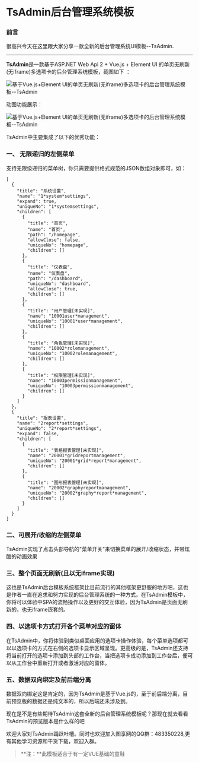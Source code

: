 # TsAdmin后台管理系统模板

### 前言

很高兴今天在这里跟大家分享一款全新的后台管理系统UI模板--TsAdmin.

* * *

**TsAdmin**是一款基于ASP.NET Web Api 2 + Vue.js + Element UI 的单页无刷新(无iframe)多选项卡的后台管理系统模板，截图如下 ：

![基于Vue.js+Element UI的单页无刷新(无iframe)多选项卡的后台管理系统模板--TsAdmin](https://statics.codedefault.com/uploads/2017/03/tsadmin-vue-element-ui-demo.png)

动图功能展示：

![基于Vue.js+Element UI的单页无刷新(无iframe)多选项卡的后台管理系统模板--TsAdmin](https://statics.codedefault.com/uploads/2018/01/tmp/vuejs-element-ui-single-page-application-spa-web-desktop-appliction-admin-template-demo-preview-001.gif)

TsAdmin中主要集成了以下的优秀功能：

### 一、 无限递归的左侧菜单


支持无限级递归的菜单树，你只需要提供格式规范的JSON数组对象即可，如：

```
[
  {
    "title": "系统设置",
    "name": "1*system*settings",
    "expand": true,
    "uniqueNo": "1*systemsettings",
    "children": [
      {
        "title": "首页",
        "name": "首页",
        "path": "/homepage",
        "allowClose": false,
        "uniqueNo": "homepage",
        "children": []
      },
      {
        "title": "仪表盘",
        "name": "仪表盘",
        "path": "/dashboard",
        "uniqueNo": "dashboard",
        "allowClose": true,
        "children": []
      },
      {
        "title": "用户管理[未实现]",
        "name": "10001user*management",
        "uniqueNo": "10001*user*management",
        "children": []
      },
      {
        "title": "角色管理[未实现]",
        "name": "10002*rolemanagement",
        "uniqueNo": "10002rolemanagement",
        "children": []
      },
      {
        "title": "权限管理[未实现]",
        "name": "10003permissionmanagement",
        "uniqueNo": "10003permissionmanagement",
        "children": []
      }
    ]
  },
  {
    "title": "报表设置",
    "name": "2report*settings",
    "uniqueNo": "2*report*settings",
    "expand": false,
    "children": [
      {
        "title": "表格报表管理[未实现]",
        "name": "20001*gridreportmanagement",
        "uniqueNo": "20001*grid*report*management",
        "children": []
      },
      {
        "title": "图形报表管理[未实现]",
        "name": "20002*graphyreportmanagement",
        "uniqueNo": "20002*graphy*report*management",
        "children": []
      }
    ]
  }
]
```

### 二、可展开/收缩的左侧菜单


TsAdmin实现了点击头部导航的"菜单开关"来切换菜单的展开/收缩状态，并带炫酷的动画效果

### 三、整个页面无刷新(且以无iframe实现)

这也是TsAdmin后台模板系统框架比目前流行的其他框架更舒服的地方吧，这也是作者一直在追求和努力实现的后台管理系统的一种方式。在TsAdmin模板中，你将可以体验中SPA的流畅操作以及更好的交互体验，因为TsAdmin是页面无刷新的，也无iframe嵌套的。

### 四、以选项卡方式打开各个菜单对应的窗体

在TsAdmin中，你将体验到类似桌面应用的选项卡操作体验，每个菜单选项都可以以选项卡的方式在右侧的选项卡显示区域呈现。更高级的是，TsAdmin还支持将当前打开的选项卡添加到头部的工作台，当把选项卡成功添加到工作台后，便可以从工作台中重新打开或者激活对应的窗体。

### 五、数据双向绑定及前后端分离

数据双向绑定这是肯定的，因为TsAdmin是基于Vue.js的，至于前后端分离，目前预览版的数据还是纯文本的，所以后端还未涉及到。

现在是不是有些期待TsAdmin这套全新的后台管理系统模板呢？那现在就去看看TsAdmin的预览版本是什么样的吧

欢迎大家对TsAdmin踊跃吐槽。同时也欢迎加入图享网的QQ群：483350228,更有其他学习资源和干货下载，欢迎入群。

> **注：**此模板适合于有一定VUE基础的童鞋


